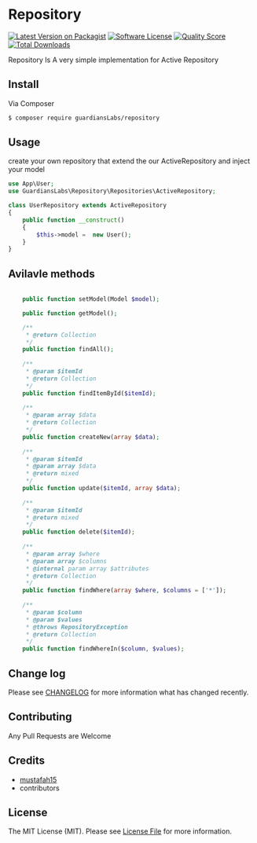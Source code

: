 # Repository


[![Latest Version on Packagist][ico-version]][link-packagist]
[![Software License][ico-license]](LICENSE.md)
[![Quality Score][ico-code-quality]][link-code-quality]
[![Total Downloads][ico-downloads]][link-downloads]





Repository Is A very simple implementation for Active Repository 
## Install

Via Composer

``` bash
$ composer require guardiansLabs/repository
```

## Usage
create your own repository that extend the our ActiveRepository and inject your model

``` php
use App\User;
use GuardiansLabs\Repository\Repositories\ActiveRepository;

class UserRepository extends ActiveRepository
{
    public function __construct()
    {
        $this->model =  new User();
    }
}
```
## Avilavle methods

``` php
    
    public function setModel(Model $model);

    public function getModel();

    /**
     * @return Collection
     */
    public function findAll();
    
    /**
     * @param $itemId
     * @return Collection
     */
    public function findItemById($itemId);
    
    /**
     * @param array $data
     * @return Collection
     */
    public function createNew(array $data);
    
    /**
     * @param $itemId
     * @param array $data
     * @return mixed
     */
    public function update($itemId, array $data);
    
    /**
     * @param $itemId
     * @return mixed
     */
    public function delete($itemId);
    
    /**
     * @param array $where
     * @param array $columns
     * @internal param array $attributes
     * @return Collection
     */
    public function findWhere(array $where, $columns = ['*']);
    
    /**
     * @param $column
     * @param $values
     * @throws RepositoryException
     * @return Collection
     */
    public function findWhereIn($column, $values);
```

## Change log

Please see [CHANGELOG](CHANGELOG.md) for more information what has changed recently.

## Contributing
Any Pull Requests are Welcome

## Credits

- [mustafah15][link-author]
- contributors
## License

The MIT License (MIT). Please see [License File](LICENSE.md) for more information.

[ico-version]: https://img.shields.io/packagist/v/GuardiansLabs/Repository.svg?style=flat-square
[ico-license]: https://img.shields.io/badge/license-MIT-brightgreen.svg?style=flat-square
[ico-scrutinizer]: https://img.shields.io/scrutinizer/coverage/g/GuardiansLabs/Repository.svg?style=flat-square
[ico-code-quality]: https://img.shields.io/scrutinizer/g/GuardiansLabs/Repository.svg?style=flat-square
[ico-downloads]: https://img.shields.io/packagist/dt/GuardiansLabs/Repository.svg?style=flat-square

[link-packagist]: https://packagist.org/packages/GuardiansLabs/Repository
[link-scrutinizer]: https://scrutinizer-ci.com/g/GuardiansLabs/Repository/code-structure
[link-code-quality]: https://scrutinizer-ci.com/g/GuardiansLabs/Repository
[link-downloads]: https://packagist.org/packages/GuardiansLabs/Repository
[link-author]: https://github.com/mustafah15
